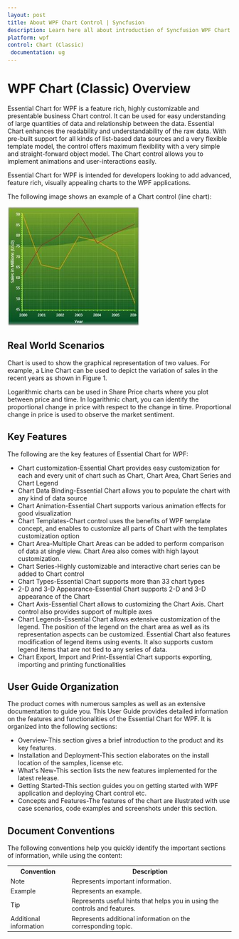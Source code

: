 ```yaml
---
layout: post
title: About WPF Chart Control | Syncfusion
description: Learn here all about introduction of Syncfusion WPF Chart (Classic) control, its elements and more details.
platform: wpf
control: Chart (Classic)
 documentation: ug
---
```


# WPF Chart (Classic) Overview

Essential Chart for WPF is a feature rich, highly customizable and presentable business Chart control. It can be used for easy understanding of large quantities of data and relationship between the data. Essential Chart enhances the readability and understandability of the raw data. With pre-built support for all kinds of list-based data sources and a very flexible template model, the control offers maximum flexibility with a very simple and straight-forward object model. The Chart control allows you to implement animations and user-interactions easily. 

Essential Chart for WPF is intended for developers looking to add advanced, feature rich, visually appealing charts to the WPF applications.

The following image shows an example of a Chart control (line chart):

![Overview_img1](Overview_images/Overview_img1.jpeg)


## Real World Scenarios

Chart is used to show the graphical representation of two values. For example, a Line Chart can be used to depict the variation of sales in the recent years as shown in Figure 1.

Logarithmic charts can be used in Share Price charts where you plot between price and time. In logarithmic chart, you can identify the proportional change in price with respect to the change in time. Proportional change in price is used to observe the market sentiment. 

## Key Features

The following are the key features of Essential Chart for WPF:

* Chart customization-Essential Chart provides easy customization for each and every unit of chart such as Chart, Chart Area, Chart Series and Chart Legend
* Chart Data Binding-Essential Chart allows you to populate the chart with any kind of data source
* Chart Animation-Essential Chart supports various animation effects for good visualization
* Chart Templates-Chart control uses the benefits of WPF template concept, and enables to customize all parts of Chart with the templates customization option
* Chart Area-Multiple Chart Areas can be added to perform comparison of data at single view. Chart Area also comes with high layout customization.
* Chart Series-Highly customizable and interactive chart series can be added to Chart control
* Chart Types-Essential Chart supports more than 33 chart types
* 2-D and 3-D Appearance-Essential Chart supports 2-D and 3-D appearance of the Chart
* Chart Axis-Essential Chart allows to customizing the Chart Axis. Chart control also provides support of multiple axes
* Chart Legends-Essential Chart allows extensive customization of the legend. The position of the legend on the chart area as well as its representation aspects can be customized. Essential Chart also features modification of legend items using events. It also supports custom legend items that are not tied to any series of data.
* Chart Export, Import and Print-Essential Chart supports exporting, importing and printing functionalities



## User Guide Organization

The product comes with numerous samples as well as an extensive documentation to guide you. This User Guide provides detailed information on the features and functionalities of the Essential Chart for WPF. It is organized into the following sections:

* Overview-This section gives a brief introduction to the product and its key features.
* Installation and Deployment-This section elaborates on the install location of the samples, license etc.
* What's New-This section lists the new features implemented for the latest release.
* Getting Started-This section guides you on getting started with WPF application and deploying Chart control etc.
* Concepts and Features-The features of the chart are illustrated with use case scenarios, code examples and screenshots under this section.



## Document Conventions 

The following conventions help you quickly identify the important sections of information, while using the content:


<table>
<tr>
<th>
Convention</th><th>
Description</th></tr>
<tr>
<td>
Note</td><td>
Represents important information.</td></tr>
<tr>
<td>
Example</td><td>
Represents an example.</td></tr>
<tr>
<td>
Tip</td><td>
Represents useful hints that helps you in using the controls and features.</td></tr>
<tr>
<td>
Additional information</td><td>
Represents additional information on the corresponding topic.</td></tr>
</table>


